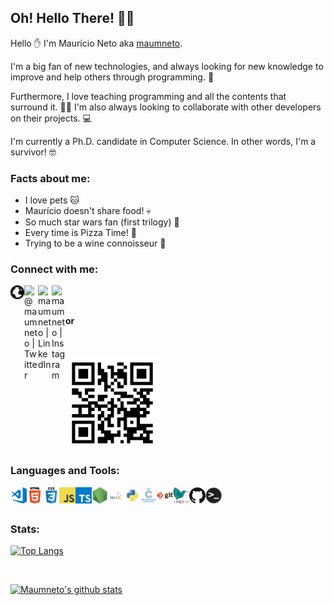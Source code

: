 ## **Oh! Hello There!** 👨‍💻

Hello ✋ I'm Maurício Neto aka [maumneto][website].

I'm a big fan of new technologies, and always looking for new knowledge to improve and help others through programming. 🖖

Furthermore, I love teaching programming and all the contents that surround it. 👨‍🏫
I'm also always looking to collaborate with other developers on their projects. 💻

I'm currently a Ph.D. candidate in Computer Science. In other words,  I'm a survivor! 🤓

### **Facts about me:**
- I love pets 🐱
- Maurício doesn't share food! 💀
- So much star wars fan (first trilogy) 🎥
- Every time is Pizza Time! 🍕
- Trying to be a wine connoisseur 🍷
  
### **Connect with me:**

[<img align="left" alt="personal site" width="22px" src="https://raw.githubusercontent.com/iconic/open-iconic/master/svg/globe.svg" />][website]
[<img align="left" alt="@maumneto | Twitter" width="22px" src="https://cdn.jsdelivr.net/npm/simple-icons@v3/icons/twitter.svg" />][twitter]
[<img align="left" alt="maumneto | LinkedIn" width="22px" src="https://cdn.jsdelivr.net/npm/simple-icons@v3/icons/linkedin.svg" />][linkedin]
[<img align="left" alt="maumneto | Instagram" width="22px" src="https://cdn.jsdelivr.net/npm/simple-icons@v3/icons/instagram.svg" />][instagram]

<br />
<br />

**or**

<br />
<br />

<img align="center" alt="qrcode_linktree" width="150px" src="./qrcode_mauricio.png">

### **Languages and Tools:**

<img align="left" alt="Visual Studio Code" width="26px" src="https://raw.githubusercontent.com/github/explore/80688e429a7d4ef2fca1e82350fe8e3517d3494d/topics/visual-studio-code/visual-studio-code.png" />

<img align="left" alt="HTML5" width="26px" src="https://raw.githubusercontent.com/github/explore/80688e429a7d4ef2fca1e82350fe8e3517d3494d/topics/html/html.png" />

<img align="left" alt="CSS3" width="26px" src="https://raw.githubusercontent.com/github/explore/80688e429a7d4ef2fca1e82350fe8e3517d3494d/topics/css/css.png" />

<img align="left" alt="JavaScript" width="26px" src="https://raw.githubusercontent.com/github/explore/80688e429a7d4ef2fca1e82350fe8e3517d3494d/topics/javascript/javascript.png" />

<img align="left" alt="Typescript" width="26px" src="https://raw.githubusercontent.com/github/explore/80688e429a7d4ef2fca1e82350fe8e3517d3494d/topics/typescript/typescript.png" />

<img align="left" alt="Node.js" width="26px" src="https://raw.githubusercontent.com/github/explore/80688e429a7d4ef2fca1e82350fe8e3517d3494d/topics/nodejs/nodejs.png" />

<img align="left" alt="Python" width="26px" src="https://raw.githubusercontent.com/github/explore/80688e429a7d4ef2fca1e82350fe8e3517d3494d/topics/mysql/mysql.png" />

<img align="left" alt="MySQL" width="26px" src="https://raw.githubusercontent.com/github/explore/80688e429a7d4ef2fca1e82350fe8e3517d3494d/topics/python/python.png" />

<img align="left" alt="MongoDB" width="26px" src="https://raw.githubusercontent.com/github/explore/80688e429a7d4ef2fca1e82350fe8e3517d3494d/topics/c/c.png" />

<img align="left" alt="Git" width="26px" src="https://raw.githubusercontent.com/github/explore/80688e429a7d4ef2fca1e82350fe8e3517d3494d/topics/git/git.png" />

<img align="left" alt="LaTeX" width="26px" src="https://raw.githubusercontent.com/github/explore/80688e429a7d4ef2fca1e82350fe8e3517d3494d/topics/latex/latex.png" />

<img align="left" alt="GitHub" width="26px" src="https://raw.githubusercontent.com/github/explore/78df643247d429f6cc873026c0622819ad797942/topics/github/github.png" />

<img align="left" alt="Terminal" width="26px" src="https://raw.githubusercontent.com/github/explore/80688e429a7d4ef2fca1e82350fe8e3517d3494d/topics/terminal/terminal.png" />

<br />
<br />

### **Stats:** 

[![Top Langs](https://github-readme-stats.vercel.app/api/top-langs/?username=maumneto&hide=makefile&layout=compact)](https://github.com/anuraghazra/github-readme-stats)

<br />

[![Maumneto's github stats](https://github-readme-stats.vercel.app/api?username=maumneto&show_icons=true&theme=cobalt&show_owner=true)](https://github.com/anuraghazra/github-readme-stats)


[website]: https://maumneto.github.io/mauriciomoreira/
[twitter]: https://twitter.com/maumneto
[instagram]: https://instagram.com/maumneto
[linkedin]: https://linkedin.com/in/maumneto
